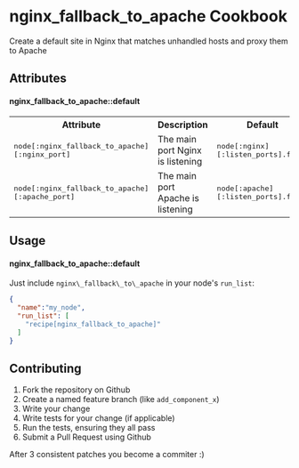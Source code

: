 nginx\_fallback\_to\_apache Cookbook
========================
Create a default site in Nginx that matches unhandled hosts and proxy them to Apache 

Attributes
----------
#### nginx\_fallback\_to\_apache::default
<table>
  <tr>
    <th>Attribute</th>
    <th>Description</th>
    <th>Default</th>
  </tr>
  <tr>
    <td><tt>node[:nginx_fallback_to_apache][:nginx_port]</tt></td>
    <td>The main port Nginx is listening</td>
    <td><tt>node[:nginx][:listen_ports].first</tt></td>
  </tr>
  <tr>
    <td><tt>node[:nginx_fallback_to_apache][:apache_port]</tt></td>
    <td>The main port Apache is listening</td>
    <td><tt>node[:apache][:listen_ports].first</tt></td>
  </tr>
</table>

Usage
-----
#### nginx\_fallback\_to\_apache::default
Just include `nginx\_fallback\_to\_apache` in your node's `run_list`:

```json
{
  "name":"my_node",
  "run_list": [
    "recipe[nginx_fallback_to_apache]"
  ]
}
```

Contributing
------------
1. Fork the repository on Github
2. Create a named feature branch (like `add_component_x`)
3. Write your change
4. Write tests for your change (if applicable)
5. Run the tests, ensuring they all pass
6. Submit a Pull Request using Github

After 3 consistent patches you become a commiter :)
